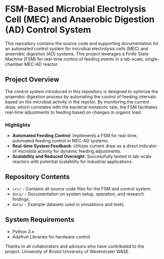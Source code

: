 # FSM-Based Microbial Electrolysis Cell (MEC) and Anaerobic Digestion (AD) Control System

This repository contains the source code and supporting documentation for an automated control system for microbial electrolysis cells (MEC) and anaerobic digestion (AD) systems. This project leverages a Finite State Machine (FSM) for real-time control of feeding events in a lab-scale, single-chamber MEC-AD reactor.

## Project Overview
The control system introduced in this repository is designed to optimize the anaerobic digestion process by automating the control of feeding intervals based on the microbial activity in the reactor. By monitoring the current draw, which correlates with the bacterial metabolic rate, the FSM facilitates real-time adjustments to feeding based on changes in organic load.



### Highlights
- **Automated Feeding Control**: Implements a FSM for real-time, automated feeding control in MEC-AD systems.
- **Real-time System Feedback**: Utilizes current draw as a direct indicator of microbial activity for dynamic feeding adjustments.
- **Scalability and Reduced Oversight**: Successfully tested in lab-scale reactors with potential scalability for industrial applications.

## Repository Contents
- `src/` - Contains all source code files for the FSM and control system.
- `docs/` - Documentation on system setup, operation, and research findings.
- `data/` - Example datasets used in simulations and tests.

## System Requirements
- Python 3.x
- Adafruit Libraries for hardware control

Thanks to all collaborators and advisors who have contributed to the project.
University of Bristol 
University of Westminster 
WASE 


